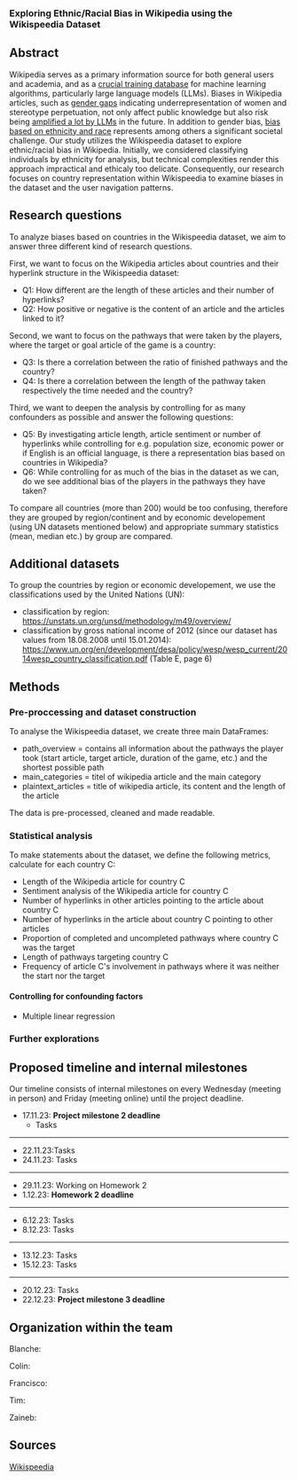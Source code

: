 ### Exploring Ethnic/Racial Bias in Wikipedia using the Wikispeedia Dataset

## Abstract

Wikipedia serves as a primary information source for both general users and academia, and as a [crucial training database](https://wikimediafoundation.org/news/2023/07/12/wikipedias-value-in-the-age-of-generative-ai/) for machine learning algorithms, particularly large language models (LLMs). Biases in Wikipedia articles, such as [gender gaps](https://arxiv.org/abs/1501.06307) indicating underrepresentation of women and stereotype perpetuation, not only affect public knowledge but also risk being [amplified a lot by LLMs](https://dl.acm.org/doi/full/10.1145/3597307) in the future. In addition to gender bias, [bias based on ethnicity and race](https://journals.sagepub.com/doi/full/10.1177/20539517231165490) represents among others a significant societal challenge. Our study utilizes the Wikispeedia dataset to explore ethnic/racial bias in Wikipedia. Initially, we considered classifying individuals by ethnicity for analysis, but technical complexities render this approach impractical and ethicaly too delicate. Consequently, our research focuses on country representation within Wikispeedia to examine biases in the dataset and the user navigation patterns. 

## Research questions

To analyze biases based on countries in the Wikispeedia dataset, we aim to answer three different kind of research questions.

First, we want to focus on the Wikipedia articles about countries and their hyperlink structure in the Wikispeedia dataset:
* Q1: How different are the length of these articles and their number of hyperlinks?
* Q2: How positive or negative is the content of an article and the articles linked to it?

Second, we want to focus on the pathways that were taken by the players, where the target or goal article of the game is a country:
* Q3: Is there a correlation between the ratio of finished pathways and the country?
* Q4: Is there a correlation between the length of the pathway taken respectively the time needed and the country?

Third, we want to deepen the analysis by controlling for as many confounders as possible and answer the following questions:
* Q5: By investigating article length, article sentiment or number of hyperlinks while controlling for e.g. population size, economic power or if English is an official language, is there a representation bias based on countries in Wikipedia? 
* Q6: While controlling for as much of the bias in the dataset as we can, do we see additional bias of the players in the pathways they have taken?

To compare all countries (more than 200) would be too confusing, therefore they are grouped by region/continent and by economic developement (using UN datasets mentioned below) and appropriate summary statistics (mean, median etc.) by group are compared.


## Additional datasets
To group the countries by region or economic developement, we use the classifications used by the United Nations (UN):

* classification by region: https://unstats.un.org/unsd/methodology/m49/overview/
* classification by gross national income of 2012 (since our dataset has values from 18.08.2008 until 15.01.2014): https://www.un.org/en/development/desa/policy/wesp/wesp_current/2014wesp_country_classification.pdf (Table E, page 6)

## Methods

### Pre-proccessing and dataset construction
To analyse the Wikispeedia dataset, we create three main DataFrames:

* path_overview = contains all information about the pathways the player took (start article, target article, duration of the game, etc.) and the shortest possible path
* main_categories = titel of wikipedia article and the main category
* plaintext_articles = title of wikipedia article, its content and the length of the article

The data is pre-processed, cleaned and made readable.


### Statistical analysis

To make statements about the dataset, we define the following metrics, calculate for each country C:

* Length of the Wikipedia article for country C
* Sentiment analysis of the Wikipedia article for country C
* Number of hyperlinks in other articles pointing to the article about country C
* Number of hyperlinks in the article about country C pointing to other articles
* Proportion of completed and uncompleted pathways where country C was the target
* Length of pathways targeting country C
* Frequency of article C's involvement in pathways where it was neither the start nor the target



#### Controlling for confounding factors

* Multiple linear regression 

### Further explorations


## Proposed timeline and internal milestones
Our timeline consists of internal milestones on every Wednesday (meeting in person) and Friday (meeting online) until the project deadline.

- 17.11.23: **Project milestone 2 deadline**
    - Tasks
---
- 22.11.23:Tasks
- 24.11.23: Tasks
---
- 29.11.23: Working on Homework 2
- 1.12.23: **Homework 2 deadline**
---
- 6.12.23: Tasks
- 8.12.23: Tasks
---
- 13.12.23: Tasks
- 15.12.23: Tasks
---
- 20.12.23: Tasks
- 22.12.23: **Project milestone 3 deadline** 

## Organization within the team

Blanche:

Colin:

Francisco:

Tim:

Zaineb:

## Sources

[Wikispeedia](https://snap.stanford.edu/data/wikispeedia.html)
